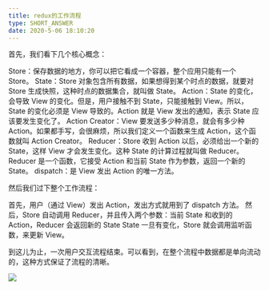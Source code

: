 ```yaml
---
title: redux的工作流程
type: SHORT_ANSWER
date: 2020-5-06 18:10:20
---
```


首先，我们看下几个核心概念：

Store：保存数据的地方，你可以把它看成一个容器，整个应用只能有一个 Store。
State：Store 对象包含所有数据，如果想得到某个时点的数据，就要对 Store 生成快照，这种时点的数据集合，就叫做 State。
Action：State 的变化，会导致 View 的变化。但是，用户接触不到 State，只能接触到 View。所以，State 的变化必须是 View 导致的。Action 就是 View 发出的通知，表示 State 应该要发生变化了。
Action Creator：View 要发送多少种消息，就会有多少种 Action。如果都手写，会很麻烦，所以我们定义一个函数来生成 Action，这个函数就叫 Action Creator。
Reducer：Store 收到 Action 以后，必须给出一个新的 State，这样 View 才会发生变化。这种 State 的计算过程就叫做 Reducer。Reducer 是一个函数，它接受 Action 和当前 State 作为参数，返回一个新的 State。
dispatch：是 View 发出 Action 的唯一方法。

然后我们过下整个工作流程：

首先，用户（通过 View）发出 Action，发出方式就用到了 dispatch 方法。
然后，Store 自动调用 Reducer，并且传入两个参数：当前 State 和收到的 Action，Reducer 会返回新的 State
State 一旦有变化，Store 就会调用监听函数，来更新 View。

到这儿为止，一次用户交互流程结束。可以看到，在整个流程中数据都是单向流动的，这种方式保证了流程的清晰。

![](http://blog-bed.oss-cn-beijing.aliyuncs.com/130.redux%E7%9A%84%E5%B7%A5%E4%BD%9C%E6%B5%81%E7%A8%8B/redux.png)
